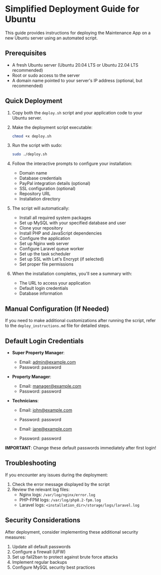 # Simplified Deployment Guide for Ubuntu

This guide provides instructions for deploying the Maintenance App on a new Ubuntu server using an automated script.

## Prerequisites

- A fresh Ubuntu server (Ubuntu 20.04 LTS or Ubuntu 22.04 LTS recommended)
- Root or sudo access to the server
- A domain name pointed to your server's IP address (optional, but recommended)

## Quick Deployment

1. Copy both the `deploy.sh` script and your application code to your Ubuntu server.

2. Make the deployment script executable:
   ```bash
   chmod +x deploy.sh
   ```

3. Run the script with sudo:
   ```bash
   sudo ./deploy.sh
   ```

4. Follow the interactive prompts to configure your installation:
   - Domain name
   - Database credentials
   - PayPal integration details (optional)
   - SSL configuration (optional)
   - Repository URL
   - Installation directory

5. The script will automatically:
   - Install all required system packages
   - Set up MySQL with your specified database and user
   - Clone your repository
   - Install PHP and JavaScript dependencies
   - Configure the application
   - Set up Nginx web server
   - Configure Laravel queue worker
   - Set up the task scheduler
   - Set up SSL with Let's Encrypt (if selected)
   - Set proper file permissions

6. When the installation completes, you'll see a summary with:
   - The URL to access your application
   - Default login credentials
   - Database information

## Manual Configuration (If Needed)

If you need to make additional customizations after running the script, refer to the `deploy_instructions.md` file for detailed steps.

## Default Login Credentials

- **Super Property Manager**:
  - Email: admin@example.com
  - Password: password

- **Property Manager**:
  - Email: manager@example.com
  - Password: password

- **Technicians**:
  - Email: john@example.com
  - Password: password
  
  - Email: jane@example.com
  - Password: password

**IMPORTANT**: Change these default passwords immediately after first login!

## Troubleshooting

If you encounter any issues during the deployment:

1. Check the error message displayed by the script
2. Review the relevant log files:
   - Nginx logs: `/var/log/nginx/error.log`
   - PHP-FPM logs: `/var/log/php8.2-fpm.log`
   - Laravel logs: `<installation_dir>/storage/logs/laravel.log`

## Security Considerations

After deployment, consider implementing these additional security measures:

1. Update all default passwords
2. Configure a firewall (UFW)
3. Set up fail2ban to protect against brute force attacks
4. Implement regular backups
5. Configure MySQL security best practices 